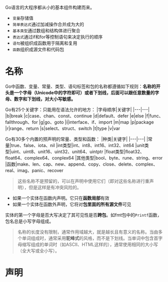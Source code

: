 Go语言的大程序都从小的基本组件构建而来。
- `变量`存储值
- `简单表达式`通过加减操作合并成为大的
- `基本类型`通过数组和结构体进行聚合
- `表达式`通过if和for等控制语句来决定执行的顺序
- `语句`被组织成函数用于隔离和复用
- `函数`组织成源文件和代码包


# 名称
Go中函数、变量、常量、类型、语句标签和包的名称都遵循如下规则：**名称的开头是一个字母（Unicode中的字符即可）或者下划线，后面可以跟任意数量的字母、数字和下划线，对大小写敏感。**

Go有25个关键字：只能用在语法允许的地方：
|字母顺序|关键字|
|---|---|
|b|break
|c|case、chan、const、continue
|d|default、defer
|e|else
|f|func、fallthrough、for
|g|go、goto
|i|interface、if、import
|m|map
|p|package
|r|range、return
|s|select、struct、switch
|t|type
|v|var

Go有30多个内置的预声明的常量、类型和函数：
|种类|关键字|
|---|---|
|常量|true、false、iota、nil
|int类型|int、int8、int16、int32、int64
|unit类型|uint、uint8、unit16、uint32、unit64、uintptr
|float类型|float32、float64、complex64、conplex64
|其他类型|bool、byte、rune、string、error
|函数|make、len、cap、new、append、copy、close、delete、complex、real、imag、panic、recover

> 这些名称不是预留的，可以在声明中使用它们（即对这些名称进行重声明），但是这样是有冲突风险的。

- 如果一个实体在函数内声明。它只在**函数局部**有效
- 如果一个实体在函数外声明，它将对**包里面的所有源文件**可见

实体的第一个字母是否大写决定了其可见性是否**跨包**。如fmt包中的`Printf`函数，包名总是小写字母组成。

> 名称的长度没有限制，通常作用域越大，就是越长且有意义的名称。当由多个单词组成时，通常采用**驼峰式**的风格，而不是下划线。当单词中包含首字母缩写组成的单词时（如ASCII、HTML这样的），通常使用相同的大小写（全大写或全小写）。

# 声明




